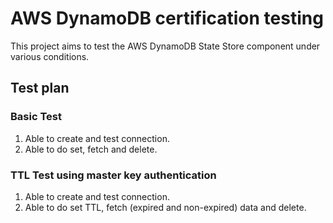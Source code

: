 # AWS DynamoDB certification testing

This project aims to test the AWS DynamoDB State Store component under various conditions.

## Test plan

### Basic Test
1. Able to create and test connection.
2. Able to do set, fetch and delete.

### TTL Test using master key authentication
1. Able to create and test connection.
2. Able to do set TTL, fetch (expired and non-expired) data and delete.
